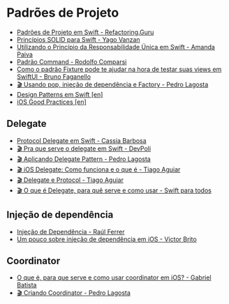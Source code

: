 # Padrões de Projeto

- [Padrões de Projeto em Swift - Refactoring.Guru](https://refactoring.guru/pt-br/design-patterns/swift)
- [Princípios SOLID para Swift - Yago Vanzan](https://www.linkedin.com/pulse/princ%C3%ADpios-solid-para-swift-criando-c%C3%B3digo-eficiente-e-yago-vanzan/?originalSubdomain=pt)
- [Utilizando o Princípio da Responsabilidade Única em Swift - Amanda Paiva](https://medium.com/@amandakpaiva/utilizando-o-princ%C3%ADpio-da-responsabilidade-%C3%BAnica-em-swift-6b3da3110fcd)
- [Padrão Command - Rodolfo Comparsi](https://medium.com/@rodolfocomparsi96/padr%C3%A3o-command-4e9cc0f43dca)
- [Como o padrão Fixture pode te ajudar na hora de testar suas views em SwiftUI - Bruno Faganello](https://www.youtube.com/watch?v=OKf1RI2g_lQ)
- [🎬 Usando pop, injeção de dependência e Factory - Pedro Lagosta](https://www.youtube.com/watch?v=DA8LBPxx9n8)
- [Design Patterns em Swift [en]](https://github.com/ochococo/Design-Patterns-In-Swift)
- [iOS Good Practices [en]](https://github.com/futurice/ios-good-practices)
  
## Delegate

- [Protocol Delegate em Swift - Cassia Barbosa](https://medium.com/mackmobile/protocol-delegate-em-swift-5f521e19ca56)
- [🎬 Pra que serve o delegate em Swift - DevPoli](https://www.youtube.com/watch?v=IrBaLvYzRLI&pp=ygUbcHJvdG9jb2wgZGVsZWdhdGUgZW0gU1N3aWZ0)
- [🎬 Aplicando Delegate Pattern - Pedro Lagosta](https://www.youtube.com/watch?v=bGFAcNwN9ps)
- [🎬 iOS Delegate: Como funciona e o que é - Tiago Aguiar](https://www.youtube.com/watch?v=E_zpUHk0lVo)
- [🎬 Delegate e Protocol - Tiago Aguiar](https://www.youtube.com/watch?v=BVK1K509nfM&pp=ygUbcHJvdG9jb2wgZGVsZWdhdGUgZW0gU1N3aWZ0)
- [🎬 O que é Delegate, para quê serve e como usar - Swift para todos](https://youtu.be/xBb2KbMk-CA)

## Injeção de dependência

- [Injeção de Dependência - Raúl Ferrer](https://ichi.pro/pt/injecao-de-dependencia-em-swift-165262232561857)
- [Um pouco sobre injeção de dependência em iOS - Victor Brito](https://victorbritodev.medium.com/um-pouco-sobre-injeção-de-dependência-em-ios-a1b0f536b05c)

## Coordinator

- [O que é, para que serve e como usar coordinator em iOS? - Gabriel Batista](https://medium.com/@batistagc/o-que-%C3%A9-para-que-serve-e-como-usar-coordinator-em-ios-4cb310ec1e86)
- [🎬 Criando Coordinator - Pedro Lagosta](https://www.youtube.com/watch?v=iGMJRA0y_3E)





